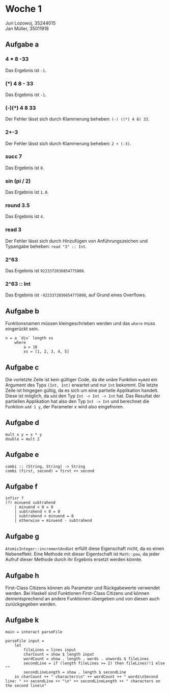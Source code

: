 # Woche 1

Juri Lozowoj, 35244015 \
Jan Müller, 35011918

## Aufgabe a

### 4 * 8 -33

Das Ergebnis ist `-1`.

### (*) 4 8 - 33

Das Ergebnis ist `-1`.

### (-)(*) 4 8 33

Der Fehler lässt sich durch Klammerung beheben: `(-) ((*) 4 8) 33`.

### 2+-3

Der Fehler lässt sich durch Klammerung beheben: `2 + (-3)`.

### succ 7

Das Ergebnis ist `8`.

### sin (pi / 2)

Das Ergebnis ist `1.0`.

### round 3.5

Das Ergebnis ist `4`.

### read 3

Der Fehler lässt sich durch Hinzufügen von Anführungszeichen und Typangabe beheben: `read "3" :: Int`.

### 2^63

Das Ergebnis ist `9223372036854775808`.

### 2^63 :: Int

Das Ergebnis ist `-9223372036854775808`, auf Grund eines Overflows.

## Aufgabe b

Funktionsnamen müssen kleingeschrieben werden und das `where` muss eingerückt sein.

```
n = a `div` length xs
    where 
        a = 10
        xs = [1, 2, 3, 4, 5]
```

## Aufgabe c

Die vorletzte Zeile ist kein gültiger Code, da die unäre Funktion `myAdd` ein Argument des Typs `(Int, Int)` erwartet und nur `Int` bekommt.
Die letzte Zeile ist hingegen gültig, da es sich um eine partielle Applikation handelt. Diese ist möglich, da `add` den Typ `Int -> Int -> Int` hat. Das Resultat der partiellen Applikation hat also den Typ `Int -> Int` und berechnet die Funktion `add 1 y`, der Parameter x wird also eingefroren.

## Aufgabe d

```
mult x y = x * y
double = mult 2
```

## Aufgabe e

```
combi :: (String, String) -> String
combi (first, second) = first ++ second
```

## Aufgabe f

```
infixr ?
(?) minuend subtrahend
    | minuend < 0 = 0
    | subtrahend < 0 = 0
    | subtrahend > minuend = 0
    | otherwise = minuend - subtrahend
```

## Aufgabe g

`AtomicInteger::incrementAndGet` erfüllt diese Eigenschaft nicht, da es einen Nebeneffekt.
Eine Methode mit dieser Eigentschaft ist `Math::pow`, da jeder Aufruf dieser Methode durch ihr Ergebnis ersetzt werden könnte.

## Aufgabe h

First-Class Citizens können als Parameter und Rückgabewerte verwendet werden.
Bei Haskell sind Funktionen First-Class Citizens und können dementsprechend an andere Funktionen übergeben und von diesen auch zurückgegeben werden.

## Aufgabe k

```
main = interact parseFile

parseFile input =
    let
        fileLines = lines input
        charCount = show $ length input
        wordCount = show . length . words . unwords $ fileLines
        secondLine = if (length fileLines >= 2) then fileLines!!1 else ""
        secondLineLength = show . length $ secondLine
    in charCount ++ " characters\n" ++ wordCount ++ " words\nSecond line: " ++ secondLine ++ "\n" ++ secondLineLength ++ " characters on the second line\n"
```
